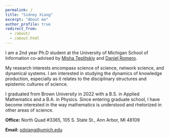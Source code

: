 ```yaml
---
permalink: /
title: "Sidney Xiang"
excerpt: "About me"
author_profile: true
redirect_from: 
  - /about/
  - /about.html
---
```


I am a 2nd year Ph.D student at the University of Michigan School of Information co-advised by [Misha Teplitskiy](https://www.misha.mx) and [Daniel Romero](http://www.dromero.org).

My research interests encompass science of science, network science, and dynamical systems. I am interested in studying the dynamics of knowledge production, especially as it relates to the disciplinary structures and epistemic cultures of science.

I graduated from Brown University in 2022 with a B.S. in Applied Mathematics and a B.A. in Physics. Since entering graduate school, I have become interested in the way mathematics is understood and rhetorized in other areas of science.

**Office:** North Quad #3365, 105 S. State St., Ann Arbor, MI 48109

**Email:** sdxiang@umich.edu
